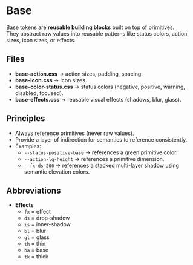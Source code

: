 # Base

Base tokens are **reusable building blocks** built on top of primitives.  
They abstract raw values into reusable patterns like status colors, action sizes, icon sizes, or effects.

## Files

- **base-action.css** → action sizes, padding, spacing.
- **base-icon.css** → icon sizes.
- **base-color-status.css** → status colors (negative, positive, warning, disabled, focused).
- **base-effects.css** → reusable visual effects (shadows, blur, glass).

## Principles

- Always reference primitives (never raw values).
- Provide a layer of indirection for semantics to reference consistently.
- Examples:
  - `--status-positive-base` → references a green primitive color.
  - `--action-lg-height` → references a primitive dimension.
  - `--fx-ds-200` → references a stacked multi-layer shadow using semantic elevation colors.

## Abbreviations

- **Effects**
  - `fx` = effect
  - `ds` = drop-shadow
  - `is` = inner-shadow
  - `bl` = blur
  - `gl` = glass
  - `th` = thin
  - `ba` = base
  - `tk` = thick
